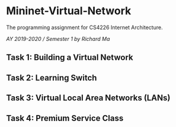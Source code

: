 # Mininet-Virtual-Network
The programming assignment for CS4226 Internet Architecture.

*AY 2019-2020 / Semester 1 by Richard Ma*

## Task 1: Building a Virtual Network

## Task 2: Learning Switch

## Task 3: Virtual Local Area Networks (LANs)

## Task 4: Premium Service Class
